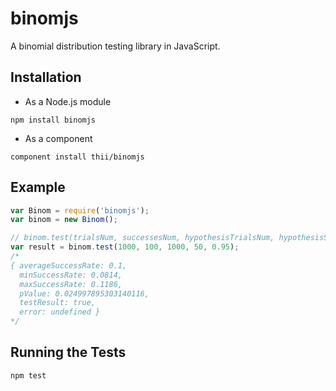 # binomjs

A binomial distribution testing library in JavaScript.

## Installation

- As a Node.js module

```
npm install binomjs
```

- As a component

```
component install thii/binomjs
```

## Example

```javascript
var Binom = require('binomjs');
var binom = new Binom();

// binom.test(trialsNum, successesNum, hypothesisTrialsNum, hypothesisSuccessesNum, confidenceRate)
var result = binom.test(1000, 100, 1000, 50, 0.95);
/*
{ averageSuccessRate: 0.1,
  minSuccessRate: 0.0814,
  maxSuccessRate: 0.1186,
  pValue: 0.024997895303140116,
  testResult: true,
  error: undefined }
*/

```

## Running the Tests

```
npm test
```
